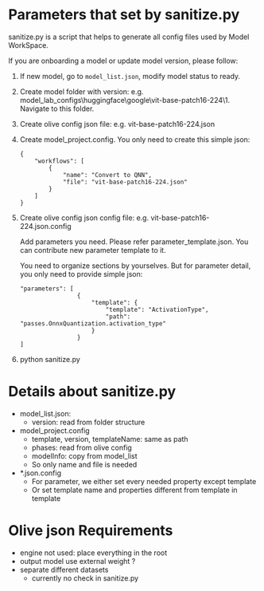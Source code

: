 # Parameters that set by sanitize.py
sanitize.py is a script that helps to generate all config files used by Model WorkSpace.

If you are onboarding a model or update model version, please follow:
1. If new model, go to `model_list.json`, modify model status to ready.
2. Create model folder with version: e.g. model_lab_configs\huggingface\google\vit-base-patch16-224\1. Navigate to this folder.
3. Create olive config json file: e.g. vit-base-patch16-224.json
4. Create model_project.config. You only need to create this simple json:
    ```
    {
        "workflows": [
            {
                "name": "Convert to QNN",
                "file": "vit-base-patch16-224.json"
            }
        ]
    }
    ```
5. Create olive config json config file: e.g. vit-base-patch16-224.json.config

    Add parameters you need. Please refer parameter_template.json. You can contribute new parameter template to it.

    You need to organize sections by yourselves. But for parameter detail, you only need to provide simple json:

    ```
    "parameters": [
                    {
                        "template": {
                            "template": "ActivationType",
                            "path": "passes.OnnxQuantization.activation_type"
                        }
                    }
    ]
    ```
6. python sanitize.py

# Details about sanitize.py
- model_list.json:
    + version: read from folder structure
- model_project.config
    + template, version, templateName: same as path
    + phases: read from olive config
    + modelInfo: copy from model_list
    + So only name and file is needed
- *.json.config
    + For parameter, we either set every needed property except template
    + Or set template name and properties different from template in template

# Olive json Requirements

- engine not used: place everything in the root
- output model use external weight ?
- separate different datasets
    + currently no check in sanitize.py
